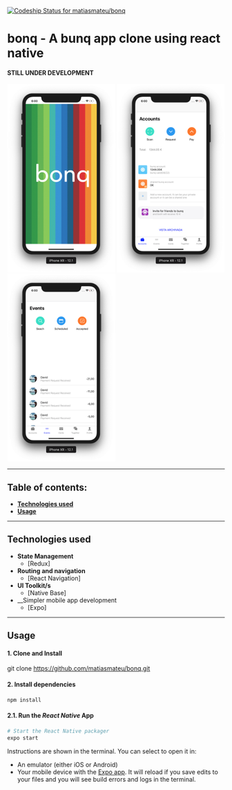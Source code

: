 [![Codeship Status for matiasmateu/bonq](https://app.codeship.com/projects/94127880-3c29-0137-78d7-1ec925f1903d/status?branch=master)](https://app.codeship.com/projects/334506) 

# bonq - A bunq app clone using react native

#### STILL UNDER DEVELOPMENT

<img width="250px" src="https://github.com/matiasmateu/bonq/blob/master/assets/bonq1.png"></img>
<img width="250px" src="https://github.com/matiasmateu/bonq/blob/master/assets/bonq2.png"></img>
<img width="250px" src="https://github.com/matiasmateu/bonq/blob/master/assets/bonq3.png"></img>

---

## Table of contents:

- **[Technologies used](#technologies-used)**
- **[Usage](#usage)**

---

## Technologies used
- __State Management__
    - [Redux]
- __Routing and navigation__
    - [React Navigation] 
- __UI Toolkit/s__
    - [Native Base]
- __Simpler mobile app development
    - [Expo]

---
## Usage


#### 1. Clone and Install


git clone https://github.com/matiasmateu/bonq.git

#### 2. Install dependencies
```bash
npm install
```

#### 2.1. Run the _React Native_ App

```bash
# Start the React Native packager
expo start
```

Instructions are shown in the terminal. You can select to open it in:

- An emulator (either iOS or Android)
- Your mobile device with the [Expo app](https://expo.io/). It will reload if you save edits to your files and you will see build errors and logs in the terminal.

